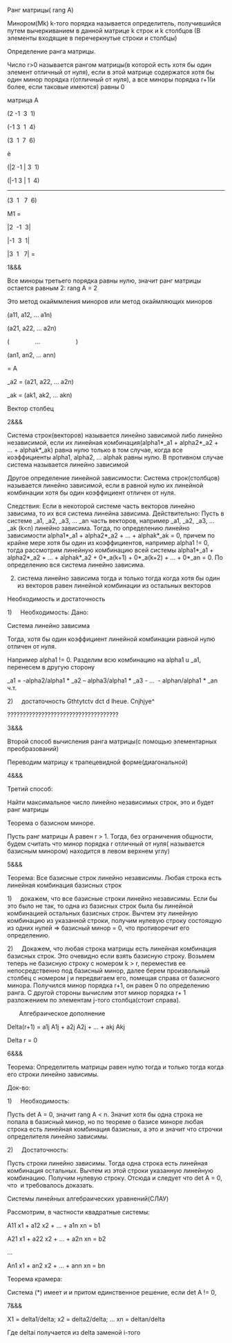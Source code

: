 Ранг матрицы( rang A)

Минором(Mk) k-того порядка называется определитель, получившийся путем вычеркиванием в данной матрице k строк и k столбцов (В элементы входящие в перечеркнутые строки и столбцы)

Определение ранга матрицы.

Число r>0 называется рангом матрицы(в которой есть хотя бы один элемент отличный от нуля), если в этой матрице содержатся хотя бы один минор порядка r(отличный от нуля), а все миноры порядка r+1(и более, если таковые имеются) равны 0

матрица А

(2 -1  3  1)

(-1 3  1  4)

(3  1  7  6)

è

(|2 -1 | 3  1)

(|-1 3 | 1  4)

-----

(3  1   7  6)

M1 =

|2  -1  3|

|-1  3  1|

|3  1   7| =

1&&&

Все миноры третьего порядка равны нулю, значит ранг матрицы остается равным 2: rang A = 2

Это метод окайммления миноров или метод окаймляющих миноров

(a11, a12, … a1n)

(a21, a22, … a2n)

(               …                     )

(an1, an2, … ann)

= A

_a2 = (a21, a22, … a2n)

_ak = (ak1, ak2, … akn)

Вектор столбец

2&&&

Система строк(векторов) называется линейно зависимой либо линейно независимой, если их линейная комбинация(alpha1*_a1 + alpha2*_a2 + … + alphak*_ak) равна нулю только в том случае, когда все коэффициенты alpha1, alpha2, … alphak равны нулю. В противном случае система называется линейно зависимой

Другое определение линейной зависимости: Система строк(столбцов) называется линейно зависимой, если в равной нулю их линейной комбинации хотя бы один коэффициент отличен от нуля.

Следствия: Если в некоторой системе часть векторов линейно зависима, то их вся система линейна зависима. Действительно: Пусть в системе _а1, _а2, _а3, … _аn часть векторов, например _а1, _а2, _а3, … _аk (k<n) линейно зависима. Тогда, по определению линейно зависимости alpha1*_a1 + alpha2*_a2 + … + alphak*_ak = 0, причем по крайне мере хотя бы один из коэффициентов, например alpha1 != 0, тогда рассмотрим линейную комбинацию всей системы alpha1*_a1 + alpha2*_a2 + … + alphak*_a2 + 0*_a(k+1) + 0*_a(k+2) + … + 0*_an = 0. По определению вся система линейно зависима.

2) система линейно зависима тогда и только тогда когда хотя бы один из векторов равен линейной комбинации из остальных векторов

Необходимость и достаточность

1)     Необходимость: Дано:

Система линейно зависима

Тогда, хотя бы один коэффициент линейной комбинации равной нулю отличен от нуля.

Например alpha1 != 0. Разделим всю комбинацию на alpha1 u _a1, перенесем в другую сторону

_a1 = -alpha2/alpha1 * _a2 – alpha3/alpha1 * _a3 - …  - alphan/alpha1 * _an ч.т.

2)     достаточность Gthtytctv dct d lheue. Cnjhjye^

????????????????????????????????????

3&&&

Второй способ вычисления ранга матрицы(с помощью элементарных преобразований)

Переводим матрицу к трапецевидной форме(диагональной)

4&&&

Третий способ:

Найти максимальное число линейно независимых строк, это и будет ранг матрицы

Теорема о базисном миноре.

Пусть ранг матрицы А равен r > 1. Тогда, без ограничения общности, будем считать что минор порядка r отличный от нуля( называется базисным минором) находится в левом верхнем углу)

5&&&

Теорема: Все базисные строк линейно независимы. Любая строка есть линейная комбинация базисных строк

1)     докажем, что все базисные строки линейно независимы. Если бы это было не так, то одна из базисных строк была бы линейной комбинацией остальных базисных строк. Вычтем эту линейную комбинацию из указанной строки, получим нулевую строку состоящую из одних нулей => базисный минор = 0, что противоречит его определению.

2)     Докажем, что любая строка матрицы есть линейная комбинация базисных строк. Это очевидно если взять базисную строку. Возьмем теперь не базисную строку с номером k > r, переместив ее непосредственно под базисный минор, далее берем произвольный столбец с номером j и передвигаем его, помещая справа от базисного минора. Получился минор порядка r+1, он равен 0 по определению ранга. С другой стороны вычислим этот минор порядка r+ 1 разложением по элементам j-того столбца(стоит справа).

       Алгебраическое дополнение

Delta(r+1) = a1j A1j + a2j A2j + … + akj Akj

Delta r = 0

6&&&

Теорема: Определитель матрицы равен нулю тогда и только тогда когда его строки линейно зависимы.

Док-во:

1)     Необходимость:

Пусть det A = 0, значит rang A < n. Значит хотя бы одна строка не попала в базисный минор, но по теореме о базисе миноре любая строка есть линейная комбинация базисных, а это и значит что строчки определителя линейно зависимы.

2)     Достаточность:

Пусть строки линейно зависимы. Тогда одна строка есть линейная комбинация остальных. Вычтем из этой строки указанную линейную комбинацию. Получим нулевую строку. Отсюда и следует что det A = 0, что  и требовалось доказать.

Системы линейных алгебраических уравнений(СЛАУ)

Рассмотрим, в частности квадратные системы:

A11 x1 + a12 x2 + … + a1n xn = b1

A21 x1 + a22 x2 + … + a2n xn = b2

…

An1 x1 + an2 x2 + … + ann xn = bn

Теорема крамера:

Система (*) имеет и и притом единственное решение, если det A != 0,

7&&&

X1 = delta1/delta; x2 = delta2/delta; … xn = deltan/delta

Где deltai получается из delta заменой i-того